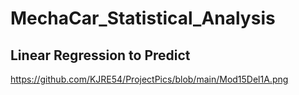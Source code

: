 # MechaCar_Statistical_Analysis
## Linear Regression to Predict



https://github.com/KJRE54/ProjectPics/blob/main/Mod15Del1A.png
